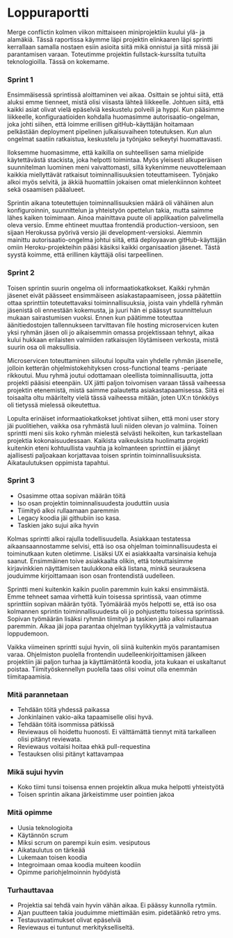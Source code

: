 Loppuraportti
===

Merge conflictin kolmen viikon mittaiseen miniprojektiin kuului ylä- ja alamäkiä. Tässä raportissa
käymme läpi projektin elinkaaren läpi sprintti kerrallaan samalla nostaen esiin asioita siitä mikä onnistui
ja siitä missä jäi parantamisen varaan. Toteutimme projektin fullstack-kurssilta tutuilta teknologioilla.
Tässä on kokemame.

### Sprint 1

Ensimmäisessä sprintissä aloittaminen vei aikaa. Osittain se johtui siitä, että aluksi emme tienneet,
mistä olisi viisasta lähteä liikkeelle. Johtuen siitä, että kaikki asiat olivat vielä epäselviä
keskustelu polveili ja hyppi. Kun pääsimme liikkeelle, konfiguraatioiden kohdalla huomasimme
autorisaatio-ongelman, joka johti siihen, että loimme erillisen gitHub-käyttäjän hoitamaan
pelkästään deployment pipelinen julkaisuvaiheen toteutuksen. Kun alun ongelmat saatiin ratkaistua,
keskustelu ja työnjako selkeytyi huomattavasti. 

Iloksemme huomasimme, että kaikilla on suhteellisen sama mielipide käytettävästä stackista, joka
helpotti toimintaa. Myös yleisesti alkuperäisen suunnitelman luominen meni vaivattomasti, sillä
kykenimme neuvottelemaan kaikkia miellyttävät ratkaisut toiminnallisuuksien toteuttamiseen. Työnjako
alkoi myös selvitä, ja äkkiä huomattiin jokaisen omat mielenkiinnon kohteet sekä osaamisen pääalueet.

Sprintin aikana toteutettujen toiminnallisuuksien määrä oli vähäinen alun konfiguroinnin, suunnittelun
ja yhteistyön opettelun takia, mutta saimme lähes kaiken toimimaan. Ainoa mainittava puute oli
applikaation palvelimella oleva versio. Emme ehtineet muuttaa frontendiä production-versioon,
sen sijaan Herokussa pyörivä versio jäi development-versioksi. Aiemmin mainittu autorisaatio-ongelma
johtui siitä, että deployaavan gitHub-käyttäjän omiin Heroku-projekteihin pääsi käsiksi kaikki
organisaation jäsenet. Tästä syystä koimme, että erillinen käyttäjä olisi tarpeellinen.

### Sprint 2

Toisen sprintin suurin ongelma oli informaatiokatkokset. Kaikki ryhmän jäsenet eivät päässeet 
ensimmäiseen asiakastapaamiseen, jossa päätettiin ottaa sprinttiin toteutettavaksi toiminnallisuuksia, 
joista vain yhdellä ryhmän jäsenistä oli ennestään kokemusta, ja juuri hän ei päässyt suunnitteluun mukaan 
sairastumisen vuoksi. Ennen kun päätimme toteuttaa äänitiedostojen tallennukseen tarvittavan 
file hosting microservicen kuten yksi ryhmän jäsen oli jo aikaisemmin omassa projektissaan tehnyt, 
aikaa kului hukkaan erilaisten valmiiden ratkaisujen löytämiseen verkosta, mistä suurin osa oli 
maksullisia.

Microservicen toteuttaminen siiloutui lopulta vain yhdelle ryhmän jäsenelle, jolloin ketterän 
ohjelmistokehityksen cross-functional teams -periaate rikkoutui. Muu ryhmä joutui odottamaan oleellista 
toiminnallisuutta, jotta projekti pääsisi eteenpäin. UX jätti paljon toivomisen varaan tässä vaiheessa 
projektin etenemistä, mistä saimme palautetta asiakastapaamisessa. Siitä ei toisaalta oltu määritelty 
vielä tässä vaiheessa mitään, joten UX:n tönkköys oli tietyssä mielessä oikeutettua.

Lopulta erinäiset informaatiokatkokset johtivat siihen, että moni user story jäi puolitiehen, vaikka 
osa ryhmästä luuli niiden olevan jo valmiina. Toinen sprintti meni siis koko ryhmän mielestä selvästi 
heikoiten, kun tarkastellaan projektia kokonaisuudessaan. Kaikista vaikeuksista huolimatta projekti 
kuitenkin eteni kohtuullista vauhtia ja kolmanteen sprinttiin ei jäänyt ajallisesti paljoakaan korjattavaa 
toisen sprintin toiminnallisuuksista. Aikataulutuksen oppimista tapahtui.

### Sprint 3
- Osasimme ottaa sopivan määrän töitä
- Iso osan projektin toiminnalisuudesta jouduttiin uusia
- Tiimityö alkoi rullaamaan paremmin
- Legacy koodia jäi githubiin iso kasa. 
- Taskien jako sujui aika hyvin  

Kolmas sprintti alkoi rajulla todellisuudella. Asiakkaan testatessa aikaansaannostamme selvisi, että iso osa ohjelman toiminnallisuudesta ei toiminutkaan kuten oletimme. Lisäksi UX ei asiakkaalta varsinaisia kehuja saanut. Ensimmäinen toive asiakkaalta olikin, että toteuttaisimme kirjavinkkien näyttämisen taulukkona eikä listana, minkä seurauksena jouduimme kirjoittamaan ison osan frontendistä uudelleen. 

Sprintti meni kuitenkin kaikin puolin paremmin kuin kaksi ensimmäistä. Emme tehneet samaa virhettä kuin toisessa sprintissä, vaan otimme sprinttiin sopivan määrän työtä. Työmäärää myös helpotti se, että iso osa kolmannen sprintin toiminnallisuudesta oli jo pohjustettu toisessa sprintissä. Sopivan työmäärän lisäksi ryhmän tiimityö ja taskien jako alkoi rullaamaan paremmin. Aikaa jäi jopa parantaa ohjelman tyylikkyyttä ja valmistautua loppudemoon. 

Vaikka viimeinen sprintti sujui hyvin, oli siinä kuitenkin myös parantamisen varaa. Ohjelmiston puolella frontendin uudelleenkirjoittamisen jälkeen projektiin jäi paljon turhaa ja käyttämätöntä koodia, jota kukaan ei uskaltanut poistaa. Tiimityöskennellyn puolella taas olisi voinut olla enemmän tiimitapaamisia.  

### Mitä parannetaan
- Tehdään töitä yhdessä paikassa
- Jonkinlainen vakio-aika tapaamiselle olisi hyvä.
- Tehdään töitä isommissa pätkissä
- Reviewaus oli hoidettu huonosti. Ei välttämättä tiennyt mitä tarkalleen olisi pitänyt reviewata.
- Reviewaus voitaisi hoitaa ehkä pull-requestina
- Testauksen olisi pitänyt kattavampaa

### Mikä sujui hyvin
- Koko tiimi tunsi toisensa ennen projektin alkua muka helpotti yhteistyötä
- Toisen sprintin aikana järkeistimme user pointien jakoa

### Mitä opimme
- Uusia teknologioita
- Käytännön scrum
- Miksi scrum on parempi kuin esim. vesiputous
- Aikataulutus on tärkeää
- Lukemaan toisen koodia
- Integroimaan omaa koodia muiteen koodiin
- Opimme pariohjelmoinnin hyödyistä

### Turhauttavaa
- Projektia sai tehdä vain hyvin vähän aikaa. Ei  päässy kunnolla rytmiin.
- Ajan puutteen takia jouduimme miettimään esim. pidetäänkö retro yms.
- Testausvaatimukset olivat epäselviä
- Reviewaus ei tuntunut merkitykselliseltä.
